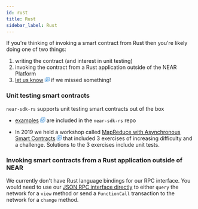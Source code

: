 ```yaml
---
id: rust
title: Rust
sidebar_label: Rust
---
```


If you're thinking of invoking a smart contract from Rust then you're likely doing one of two things:

1. writing the contract (and interest in unit testing)
2. invoking the contract from a Rust application outside of the NEAR Platform
3. [let us know](http://near.chat) <img src="../../../assets/icon-link.png" alt="^" style="display: inline; width: 0.8rem;"/> if we missed something!

### Unit testing smart contracts

`near-sdk-rs` supports unit testing smart contracts out of the box

- [examples](https://github.com/near/near-sdk-rs/tree/master/examples) <img src="../../../assets/icon-link.png" alt="^" style="display: inline; width: 0.8rem;"/> are included in the `near-sdk-rs` repo

- In 2019 we held a workshop called [MapReduce with Asynchronous Smart Contracts](https://github.com/nearprotocol/workshop) <img src="../../../assets/icon-link.png" alt="^" style="display: inline; width: 0.8rem;"/> that included 3 exercises of increasing difficulty and a challenge.  Solutions to the 3 exercises include unit tests.

### Invoking smart contracts from a Rust application outside of NEAR

We currently don't have Rust language bindings for our RPC interface.  You would need to use our [JSON RPC interface directly](/docs/interaction/rpc) to either `query` the network for a `view` method or send a `FunctionCall` transaction to the network for a `change` method.
